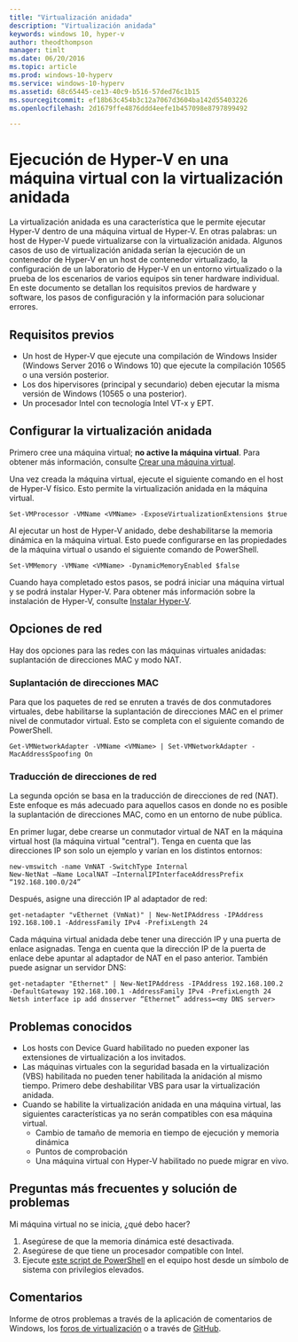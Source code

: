 ```yaml
---
title: "Virtualización anidada"
description: "Virtualización anidada"
keywords: windows 10, hyper-v
author: theodthompson
manager: timlt
ms.date: 06/20/2016
ms.topic: article
ms.prod: windows-10-hyperv
ms.service: windows-10-hyperv
ms.assetid: 68c65445-ce13-40c9-b516-57ded76c1b15
ms.sourcegitcommit: ef18b63c454b3c12a7067d3604ba142d55403226
ms.openlocfilehash: 2d1679ffe4876ddd4eefe1b457098e8797899492

---
```


# Ejecución de Hyper-V en una máquina virtual con la virtualización anidada

La virtualización anidada es una característica que le permite ejecutar Hyper-V dentro de una máquina virtual de Hyper-V. En otras palabras: un host de Hyper-V puede virtualizarse con la virtualización anidada. Algunos casos de uso de virtualización anidada serían la ejecución de un contenedor de Hyper-V en un host de contenedor virtualizado, la configuración de un laboratorio de Hyper-V en un entorno virtualizado o la prueba de los escenarios de varios equipos sin tener hardware individual. En este documento se detallan los requisitos previos de hardware y software, los pasos de configuración y la información para solucionar errores.

## Requisitos previos

- Un host de Hyper-V que ejecute una compilación de Windows Insider (Windows Server 2016 o Windows 10) que ejecute la compilación 10565 o una versión posterior.
- Los dos hipervisores (principal y secundario) deben ejecutar la misma versión de Windows (10565 o una posterior).
- Un procesador Intel con tecnología Intel VT-x y EPT.

## Configurar la virtualización anidada

Primero cree una máquina virtual; **no active la máquina virtual**. Para obtener más información, consulte [Crear una máquina virtual](../quick_start/walkthrough_create_vm.md).

Una vez creada la máquina virtual, ejecute el siguiente comando en el host de Hyper-V físico. Esto permite la virtualización anidada en la máquina virtual.

```none
Set-VMProcessor -VMName <VMName> -ExposeVirtualizationExtensions $true
```
Al ejecutar un host de Hyper-V anidado, debe deshabilitarse la memoria dinámica en la máquina virtual. Esto puede configurarse en las propiedades de la máquina virtual o usando el siguiente comando de PowerShell.
```none
Set-VMMemory -VMName <VMName> -DynamicMemoryEnabled $false
```

Cuando haya completado estos pasos, se podrá iniciar una máquina virtual y se podrá instalar Hyper-V. Para obtener más información sobre la instalación de Hyper-V, consulte [Instalar Hyper-V]( https://msdn.microsoft.com/en-us/virtualization/hyperv_on_windows/quick_start/walkthrough_install).

## Opciones de red
Hay dos opciones para las redes con las máquinas virtuales anidadas: suplantación de direcciones MAC y modo NAT.

### Suplantación de direcciones MAC
Para que los paquetes de red se enruten a través de dos conmutadores virtuales, debe habilitarse la suplantación de direcciones MAC en el primer nivel de conmutador virtual. Esto se completa con el siguiente comando de PowerShell.

```none
Get-VMNetworkAdapter -VMName <VMName> | Set-VMNetworkAdapter -MacAddressSpoofing On
```
### Traducción de direcciones de red
La segunda opción se basa en la traducción de direcciones de red (NAT). Este enfoque es más adecuado para aquellos casos en donde no es posible la suplantación de direcciones MAC, como en un entorno de nube pública.

En primer lugar, debe crearse un conmutador virtual de NAT en la máquina virtual host (la máquina virtual "central"). Tenga en cuenta que las direcciones IP son solo un ejemplo y varían en los distintos entornos:
```none
new-vmswitch -name VmNAT -SwitchType Internal
New-NetNat –Name LocalNAT –InternalIPInterfaceAddressPrefix “192.168.100.0/24”
```
Después, asigne una dirección IP al adaptador de red:
```none
get-netadapter "vEthernet (VmNat)" | New-NetIPAddress -IPAddress 192.168.100.1 -AddressFamily IPv4 -PrefixLength 24
```
Cada máquina virtual anidada debe tener una dirección IP y una puerta de enlace asignadas. Tenga en cuenta que la dirección IP de la puerta de enlace debe apuntar al adaptador de NAT en el paso anterior. También puede asignar un servidor DNS:
```none
get-netadapter "Ethernet" | New-NetIPAddress -IPAddress 192.168.100.2 -DefaultGateway 192.168.100.1 -AddressFamily IPv4 -PrefixLength 24
Netsh interface ip add dnsserver “Ethernet” address=<my DNS server>
```


## Problemas conocidos

- Los hosts con Device Guard habilitado no pueden exponer las extensiones de virtualización a los invitados.
- Las máquinas virtuales con la seguridad basada en la virtualización (VBS) habilitada no pueden tener habilitada la anidación al mismo tiempo. Primero debe deshabilitar VBS para usar la virtualización anidada.
- Cuando se habilite la virtualización anidada en una máquina virtual, las siguientes características ya no serán compatibles con esa máquina virtual.  
  * Cambio de tamaño de memoria en tiempo de ejecución y memoria dinámica
  * Puntos de comprobación
  * Una máquina virtual con Hyper-V habilitado no puede migrar en vivo.

## Preguntas más frecuentes y solución de problemas

Mi máquina virtual no se inicia, ¿qué debo hacer?

1. Asegúrese de que la memoria dinámica esté desactivada.
2. Asegúrese de que tiene un procesador compatible con Intel.
3. Ejecute [este script de PowerShell](https://raw.githubusercontent.com/Microsoft/Virtualization-Documentation/master/hyperv-tools/Nested/Get-NestedVirtStatus.ps1) en el equipo host desde un símbolo de sistema con privilegios elevados.

## Comentarios

Informe de otros problemas a través de la aplicación de comentarios de Windows, los [foros de virtualización](https://social.technet.microsoft.com/Forums/windowsserver/En-us/home?forum=winserverhyperv) o a través de [GitHub](https://github.com/Microsoft/Virtualization-Documentation).



<!--HONumber=Jun16_HO3-->


